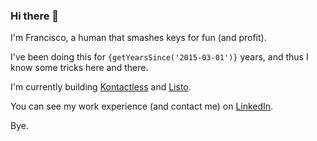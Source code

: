 ### Hi there 👋

I'm Francisco, a human that smashes keys for fun (and profit). 

I've been doing this for `{getYearsSince('2015-03-01')}` years, and thus I know some tricks here and there.

I'm currently building [Kontactless](https://www.kontactless.io) and [Listo](https://getlisto.io).

You can see my work experience (and contact me) on [LinkedIn](https://www.linkedin.com/in/femhanna/).

Bye.
